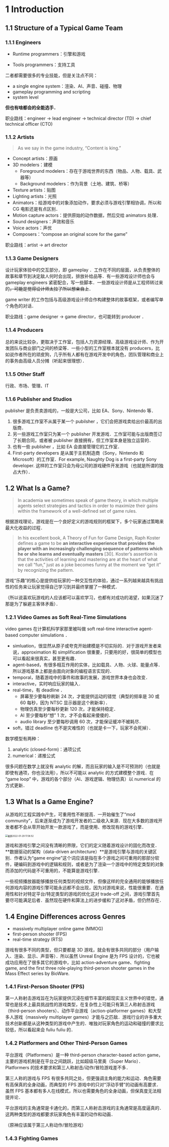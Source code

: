 # 1 Introduction

## 1.1 Structure of a Typical Game Team

### 1.1.1 Engineers

- Runtime programmers：引擎和游戏

- Tools programmers：支持工具

二者都需要很多的专业技能，但是关注点不同：

- a single engine system：渲染、AI、声音、碰撞、物理
- gameplay programming and scripting
- system level

**但也有啥都会的全能选手．**

职业路线：engineer $\to$ lead engineer $\to$ technical director (TD) $\to$ chief technical officer (CTO)

### 1.1.2 Artists

> As we say in the game industry, “Content is king.”

- Concept artists：原画
- 3D modelers：建模
  - Foreground modelers：存在于游戏世界的东西（物品、人物、载具、武器等）
  - Background modelers：作为背景（土地、建筑、桥等）
- Texture artists：贴图
- Lighting artists：光照
- Animators：给游戏中的对象添加动作，要求必须与游戏引擎相协调，所以和 CG 电影还是有点区别．
- Motion capture actors：提供原始的动作数据，然后交给 animators 处理．
- Sound designers：声效和音乐
- Voice actors：声优
- Composers：“compose an original score for the game”

职业路线：artist $\to$ art director

### 1.1.3 Game Designers

设计玩家体验中的交互部分，即 gameplay ．工作在不同的层面，从负责整体的故事和章节到决定敌人何时会出现，排放补给品等．有一些游戏设计师也会与 gameplay engineers 紧密配合，写一些脚本．一些游戏设计师是从工程师转过来的~~，可能是觉得设计师太拉了所以想亲自上~~．

game writer 的工作包括与高级游戏设计师合作构建整体的故事框架，或者编写单个角色的对话．

职业路线：game designer $\to$ game director，也可能转到 producer ．

### 1.1.4 Producers

总的来说比较杂，更取决于工作室，包括人力资源经理、高级游戏设计师、作为开发团队与商业部门之间的桥梁等．一些小型的工作室根本就没有 producers，比如说作者所在的顽皮狗，几乎所有人都有在游戏开发中的角色，团队管理和商业上的事务由高级人员分摊（听起来很理想）．

### 1.1.5 Other Staff

行政、市场、管理、IT

### 1.1.6 Publisher and Studios

publisher 是负责卖游戏的，一般是大公司，比如 EA、Sony、Nintendo 等．

1. 很多游戏工作室不从属于某一个 pubilsher ，它们会把游戏卖给出价最高的出版商．
2. 另一些游戏工作室只为某一个 publisher 开发游戏．工作室可能与出版商签订了长期合同，或者被 publisher 直接拥有，但工作室本身是独立运营的．
3. 也有一些 publisher ，比如 EA 会直接管理它的工作室．
4. First-party developers 是从属于主机制造商（Sony，Nintendo 和 Microsoft）的工作室．For example, Naughty Dog is a first-party Sony developer. 这样的工作室只会为母公司的游戏硬件开发游戏（也就是所谓的独占大作）．

## 1.2 What Is a Game?

> In academia we sometimes speak of game theory, in which multiple agents select strategies and tactics in order to maximize their gains within the framework of a well-defined set of game rules.

根据游戏理论，游戏是在一个良好定义的游戏规则的框架下，多个玩家通过策略来最大化收益的过程．

> In his excellent book, A Theory of Fun for Game Design, Raph Koster defines a game to be **an interactive experience that provides the player with an increasingly challenging sequence of patterns which he or she learns and eventually masters** [30]. Koster’s assertion is that the activities of learning and mastering are at the heart of what we call “fun,” just as a joke becomes funny at the moment we “get it” by recognizing the pattern.

游戏“乐趣”的核心是提供给玩家的一种交互性的体验，通过一系列越来越具有挑战性的任务来让玩家觉得自己学习到并最终掌握了一种模式．

（所以说喜欢玩游戏的人应该都可以喜欢学习，也都有对成功的渴望，如果沉迷了那是为了躲避主客体矛盾）．

### 1.2.1 Video Games as Soft Real-Time Simulations

video games 在计算机科学家那里被叫做 soft real-time interactive agent-based computer simulations ．

- simluation，很显然从原子或夸克开始建模是不切实际的．对于游戏开发者来说，approximation 和 simplification 很重要，只要用的好，很简单的模型也可以看起来很真实，甚至更有趣．
- agent-based，有很多相互作用的实体，比如载具、人物、火球、能量点等．所以游戏基本上都是由面向对象的编程语言实现的．
- temporal，随着游戏中的事件和故事的发展，游戏世界本身也会改变．
- interactive，实时响应玩家的输入．
- real-time，有 deadline ．
  - 屏幕至少要每秒刷新 24 次，才能提供运动的错觉（典型的频率是 30 或 60 每秒，因为 NTSC 显示器是这个刷新率）．
  - 物理仿真至少要每秒更新 120 次，才能保持稳定．
  - AI 至少要每秒“想” 1 次，才不会看起来傻傻的．
  - audio library 至少要每秒调用 60 次，才能保证缓冲不被耗尽．
- soft，错过 deadline 也不是灾难性的（也就是卡一下，玩家不会死掉）．

数学模型有两种：

1. analytic (closed-form)：通项公式
2. numerical：递推公式

很多问题在数学上就没有 analytic 的解，而且玩家的输入是不可预测的（也就是即使有通项，你也没法用），所以不可能以 analytic 的方式建模整个游戏．在 “game loop” 中，游戏的各个部分（AI、游戏逻辑、物理仿真）以 numerical 的方式更新．

## 1.3 What Is a Game Engine?

从游戏的工程实践中产生，可重用性不断提高．一开始催生了“mod community”，后来逐渐成为了游戏开发者的二级收入来源．现在大多数的游戏开发者都不会从零开始开发一款游戏了，而是使用、修改现有的游戏引擎．

<img src="/Users/yangdong/Library/CloudStorage/OneDrive-Personal/Media/Knowledge Base.media/截屏2022-01-29 17.06.52.png" alt="截屏2022-01-29 17.06.52" style="zoom:50%;" />

游戏和游戏引擎之间没有清晰的界限，它们的定义随着游戏设计的固化而改变．**数据驱动的架构（data-driven architecture）**是游戏引擎与游戏的关键区别．作者认为“game engine”这个词应该是指在多个游戏之间可重用的那部分软件，硬编码到游戏中的逻辑和规则，或者是为了渲染一个游戏中的特定类型的对象而添加的代码是不可重用的，不能算是游戏引擎．

一些视频播放器能够播放任何类型的视频文件，但像这样的完全通用的能够播放任何游戏内容的游戏引擎可能永远都不会出现，因为对游戏来说，性能很重要．在通用性和针对特定平台/特定类型的游戏的优化这对 trade-off 之间，游戏引擎首先要尽可能满足后者．虽然现在硬件和算法上的进步缓和了这对矛盾，但仍然存在．

## 1.4 Engine Differences across Genres

- massively multiplayer online game (MMOG)
- first-person shooter (FPS)
- real-time strategy (RTS)

游戏有很多不同的类型，但只要都是 3D 游戏，就会有很多共同的部分（用户输入、渲染、显示、声音等）．所以虽然 Unreal Engine 是为 FPS 设计的，它也被成功应用在了很多其它的游戏中，比如 action-adventure game、fighting game, and the first three role-playing third-person shooter games in the Mass Effect series by BioWare.

### 1.4.1 First-Person Shooter (FPS)

第一人称射击游戏旨在为玩家提供沉浸在细节丰富的超现实主义世界中的错觉，通常也是技术上最具挑战性的游戏类型，在复杂性上可能只有第三人称射击游戏（third-person shooters）、动作平台游戏（action-platformer games）和大型多人游戏（massively multiplayer games）才能与之匹敌．游戏行业的许多重大技术创新都是从这种类型的游戏中产生的．唯独对玩家角色的运动和碰撞的要求比较低，所以看起来会 fuliu fuliu 的．

### 1.4.2 Platformers and Other Third-Person Games

平台游戏（Platformers）是一种 third-person character-based action game，主要的游戏机制是在平台之间跳跃，比如超级马里奥（Super Mario）．Platformers 的技术要求和第三人称射击/动作/冒险游戏差不多．

第三人称的游戏与 FPS 有很多共同之处，但更强调主角的能力和运动．角色需要有高保真的全身动画，而典型的 FPS 游戏中的只对“浮动手臂”的动画有高要求．虽然 FPS 基本都有多人在线模式，所以也需要角色的全身动画，但保真度无法相提并论．

平台游戏的主角通常是卡通化的，而第三人称射击游戏的主角通常是高度逼真的．这两种类型的游戏都要求玩家角色有丰富的动作和动画．

（原神应该属于第三人称动作/冒险游戏）

### 1.4.3 Fighting Games
